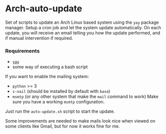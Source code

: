 # Arch-auto-update

Set of scripts to update an Arch Linux based system using the `yay` package manager. Setup a cron job and let the system update automatically. On each update, you will receive an email telling you how the update performed, and if manual intervention if required.

### Requirements
- [`yay`](https://github.com/Jguer/yay)
- some way of executing a bash script

If you want to enable the mailing system:
- `python` >= 3
- `s-nail` (should be installed by default with `base`)
- `msmtp` (or any other system that make the `mail` command to work)
Make sure you have a working `msmtp` configuration.

Just run the `auto-update.sh` script to start the update.

Some improvements are needed to make mails look nice when viewed on some clients like Gmail, but for now it works fine for me.
